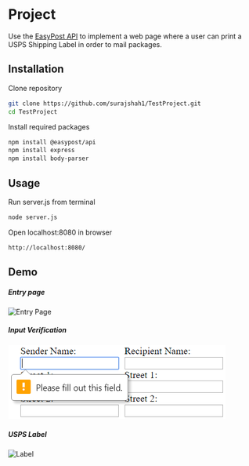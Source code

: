 # Project

Use the [EasyPost API](https://www.easypost.com/) to implement a web page where a user can print a USPS Shipping Label in order to mail packages.

## Installation

Clone repository
```bash
git clone https://github.com/surajshah1/TestProject.git
cd TestProject
```
Install required packages

```bash
npm install @easypost/api
npm install express
npm install body-parser
```

## Usage

Run server.js from terminal

```bash
node server.js
```
Open localhost:8080 in browser
```bash
http://localhost:8080/
```
## Demo
##### Entry page
![Entry Page](/images/spo3.PNG)
##### Input Verification
![InputVerify](/images/spo2.PNG)
##### USPS Label
![Label](/images/spo4.png)

